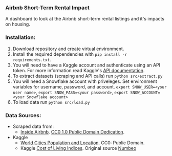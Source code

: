 ### Airbnb Short-Term Rental Impact

A dashboard to look at the Airbnb short-term rental listings and it's impacts on housing.

### Installation:
1. Download repository and create virtual environment.
2. Install the required dependencies with `pip install -r requirements.txt`.
3. You will need to have a Kaggle account and authenticate using an API token. For more information read Kaggle's [API documentation](https://www.kaggle.com/docs/api).
4. To extract datasets (scraping and API calls) run `python src/extract.py`
5. You will need a Snowflake account with priveleges. Set environment variables for username, password, and account. `export SNOW_USER=<your user name>`, `export SNOW_PASS=<your password>`, `export SNOW_ACCOUNT=<your Snowflake account>`
6. To load data run `python src/load.py`


### Data Sources:
* Scraped data from:
  - [Inside Airbnb](http://insideairbnb.com/get-the-data.html). [CC0 1.0 Public Domain Dedication](https://creativecommons.org/publicdomain/zero/1.0/).
* Kaggle
  - [World Cities Population and Location](https://www.kaggle.com/i2i2i2/cities-of-the-world). CC0: Public Domain.
  - Kaggle [Cost of Living Indices](https://www.kaggle.com/debdutta/cost-of-living-index-by-country). Original source [Numbeo](https://www.numbeo.com/cost-of-living/rankings.jsp)

